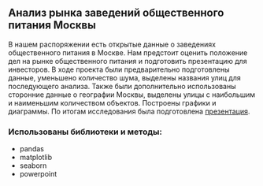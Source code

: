 ## Анализ рынка заведений общественного питания Москвы

В нашем распоряжении есть открытые данные о заведениях общественного питания в Москве. Нам предстоит оценить положение дел на рынке общественного питания и подготовить презентацию для инвесторов.
В ходе проекта были предварительно подготовлены данные, уменьшено количество шума, выделены названия улиц для последующего анализа. Также были дополнительно использованы сторонние данные о географии Москвы, выделены улицы с наибольшим и наименьшим количеством объектов. Построены графики и диаграммы.
По итогам исследования была подготовлена [презентация](https://github.com/Ekaterina-Zavadskaya/Portfolio/blob/7749d5ea57c042e3e0817513c40718dd31c71c66/%D0%90%D0%BD%D0%B0%D0%BB%D0%B8%D0%B7%20%D1%80%D1%8B%D0%BD%D0%BA%D0%B0%20%D0%B7%D0%B0%D0%B2%D0%B5%D0%B4%D0%B5%D0%BD%D0%B8%D0%B9%20%D0%BE%D0%B1%D1%89%D0%B5%D1%81%D1%82%D0%B2%D0%B5%D0%BD%D0%BD%D0%BE%D0%B3%D0%BE%20%D0%BF%D0%B8%D1%82%D0%B0%D0%BD%D0%B8%D1%8F%20%D0%9C%D0%BE%D1%81%D0%BA%D0%B2%D1%8B/%D0%9F%D1%80%D0%B5%D0%B7%D0%B5%D0%BD%D1%82%D0%B0%D1%86%D0%B8%D1%8F%20%D0%BA%20%D0%BF%D1%80%D0%BE%D0%B5%D0%BA%D1%82%D1%83.pdf).

### Использованы библиотеки и методы:

- pandas
- matplotlib
- seaborn
- powerpoint
